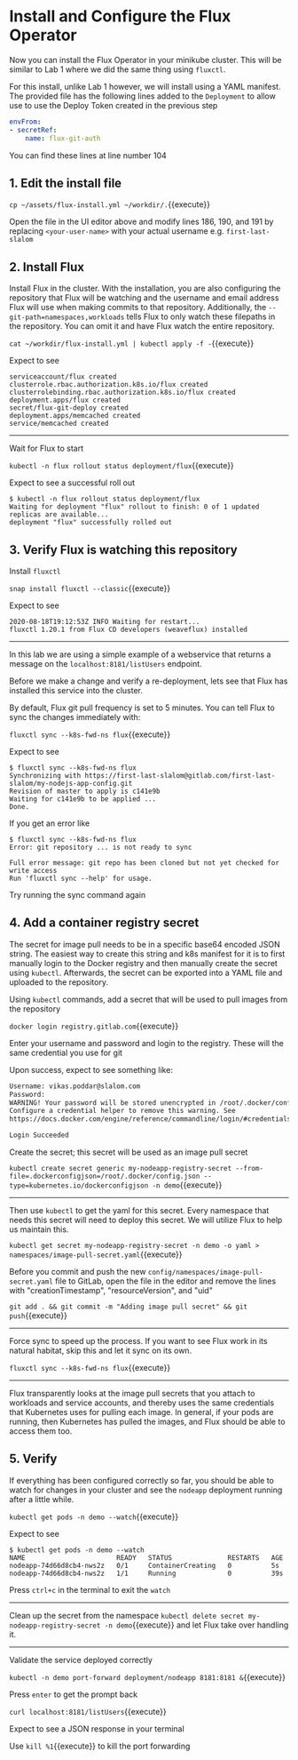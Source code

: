 # Install and Configure the Flux Operator

Now you can install the Flux Operator in your minikube cluster. This will be similar to Lab 1 where we did the same thing using `fluxctl`.

For this install, unlike Lab 1 however, we will install using a YAML manifest. The provided file has the following lines added to the `Deployment` to allow use to use the Deploy Token created in the previous step

```yaml
envFrom:
- secretRef:
    name: flux-git-auth
```

You can find these lines at line number 104

## 1. Edit the install file

`cp ~/assets/flux-install.yml ~/workdir/.`{{execute}}

Open the file in the UI editor above and modify lines 186, 190, and 191 by replacing `<your-user-name>` with your actual username e.g. `first-last-slalom`

## 2. Install Flux

Install Flux in the cluster. With the installation, you are also configuring the repository that Flux will be watching and the username and email address Flux will use when making commits to that repository. Additionally, the `--git-path=namespaces,workloads` tells Flux to only watch these filepaths in the repository. You can omit it and have Flux watch the entire repository.

`cat ~/workdir/flux-install.yml | kubectl apply -f -`{{execute}}

Expect to see

```
serviceaccount/flux created
clusterrole.rbac.authorization.k8s.io/flux created
clusterrolebinding.rbac.authorization.k8s.io/flux created
deployment.apps/flux created
secret/flux-git-deploy created
deployment.apps/memcached created
service/memcached created
```

---

Wait for Flux to start

`kubectl -n flux rollout status deployment/flux`{{execute}}

Expect to see a successful roll out

```
$ kubectl -n flux rollout status deployment/flux
Waiting for deployment "flux" rollout to finish: 0 of 1 updated replicas are available...
deployment "flux" successfully rolled out
```

## 3. Verify Flux is watching this repository

Install `fluxctl`

`snap install fluxctl --classic`{{execute}}

Expect to see

```
2020-08-18T19:12:53Z INFO Waiting for restart...
fluxctl 1.20.1 from Flux CD developers (weaveflux) installed
```

---

In this lab we are using a simple example of a webservice that returns a message on the `localhost:8181/listUsers` endpoint.

Before we make a change and verify a re-deployment, lets see that Flux has installed this service into the cluster.

By default, Flux git pull frequency is set to 5 minutes. You can tell Flux to sync the changes immediately with:

`fluxctl sync --k8s-fwd-ns flux`{{execute}}

Expect to see
```
$ fluxctl sync --k8s-fwd-ns flux
Synchronizing with https://first-last-slalom@gitlab.com/first-last-slalom/my-nodejs-app-config.git
Revision of master to apply is c141e9b
Waiting for c141e9b to be applied ...
Done.
```

If you get an error like
```
$ fluxctl sync --k8s-fwd-ns flux
Error: git repository ... is not ready to sync

Full error message: git repo has been cloned but not yet checked for write access
Run 'fluxctl sync --help' for usage.
```

Try running the sync command again

## 4. Add a container registry secret

The secret for image pull needs to be in a specific base64 encoded JSON string. The easiest way to create this string and k8s manifest for it is to first manually login to the Docker registry and then manually create the secret using `kubectl`. Afterwards, the secret can be exported into a YAML file and uploaded to the repository.

Using `kubectl` commands, add a secret that will be used to pull images from the repository

`docker login registry.gitlab.com`{{execute}}

Enter your username and password and login to the registry. These will the same credential you use for git

Upon success, expect to see something like:
```bash
Username: vikas.poddar@slalom.com
Password:
WARNING! Your password will be stored unencrypted in /root/.docker/config.json.
Configure a credential helper to remove this warning. See
https://docs.docker.com/engine/reference/commandline/login/#credentials-store

Login Succeeded
```

Create the secret; this secret will be used as an image pull secret

`kubectl create secret generic my-nodeapp-registry-secret --from-file=.dockerconfigjson=/root/.docker/config.json --type=kubernetes.io/dockerconfigjson -n demo`{{execute}}

---

Then use `kubectl` to get the yaml for this secret. Every namespace that needs this secret will need to deploy this secret. We will utilize Flux to help us maintain this.

`kubectl get secret my-nodeapp-registry-secret -n demo -o yaml > namespaces/image-pull-secret.yaml`{{execute}}

Before you commit and push the new `config/namespaces/image-pull-secret.yaml` file to GitLab, open the file in the editor and remove the lines with "creationTimestamp", "resourceVersion", and "uid"

`git add . && git commit -m "Adding image pull secret" && git push`{{execute}}

---

Force sync to speed up the process. If you want to see Flux work in its natural habitat, skip this and let it sync on its own.

`fluxctl sync --k8s-fwd-ns flux`{{execute}}

---

Flux transparently looks at the image pull secrets that you attach to workloads and service accounts, and thereby uses the same credentials that Kubernetes uses for pulling each image. In general, if your pods are running, then Kubernetes has pulled the images, and Flux should be able to access them too.

## 5. Verify

If everything has been configured correctly so far, you should be able to watch for changes in your cluster and see the `nodeapp` deployment running after a little while.

`kubectl get pods -n demo --watch`{{execute}}

Expect to see
```
$ kubectl get pods -n demo --watch
NAME                       READY   STATUS              RESTARTS   AGE
nodeapp-74d66d8cb4-nws2z   0/1     ContainerCreating   0          5s
nodeapp-74d66d8cb4-nws2z   1/1     Running             0          39s
```

Press `ctrl+c` in the terminal to exit the `watch`

---

Clean up the secret from the namespace `kubectl delete secret my-nodeapp-registry-secret -n demo`{{execute}} and let Flux take over handling it.

---

Validate the service deployed correctly

`kubectl -n demo port-forward deployment/nodeapp 8181:8181 &`{{execute}}

Press `enter` to get the prompt back

`curl localhost:8181/listUsers`{{execute}}

Expect to see a JSON response in your terminal

Use `kill %1`{{execute}} to kill the port forwarding
